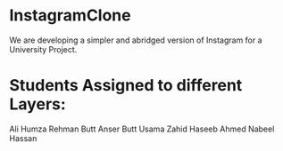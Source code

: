 # InstagramClone
We are developing a simpler and abridged version of Instagram for a University Project.

# Students Assigned to different Layers:
Ali Humza
Rehman Butt
Anser Butt
Usama Zahid
Haseeb Ahmed
Nabeel Hassan
